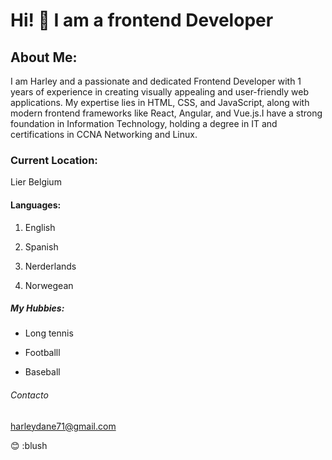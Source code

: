# Hi! 👋 I am a frontend Developer

## About Me:

I am Harley and a passionate and dedicated Frontend Developer with 1 years of
experience in creating visually appealing and user-friendly web applications. My
expertise lies in HTML, CSS, and JavaScript, along with modern frontend
frameworks like React, Angular, and Vue.js.I have a strong foundation in
Information Technology, holding a degree in IT and certifications in CCNA
Networking and Linux.

### Current Location:

Lier Belgium

#### Languages:

1. English

2. Spanish

3. Nerderlands

4. Norwegean

##### My Hubbies:

- Long tennis

- Footballl

- Baseball

###### Contacto

harleydane71@gmail.com

😊 :blush
